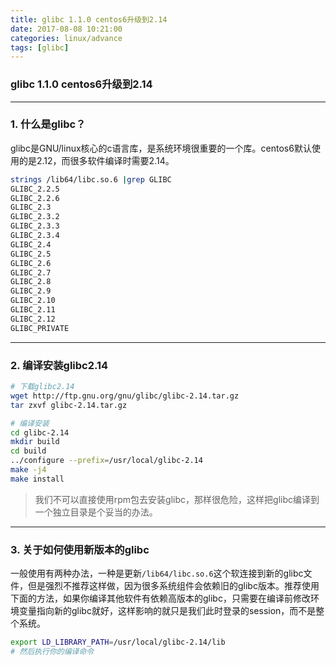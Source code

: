 ```yaml
---
title: glibc 1.1.0 centos6升级到2.14
date: 2017-08-08 10:21:00
categories: linux/advance
tags: [glibc]
---
```

### glibc 1.1.0 centos6升级到2.14

---

### 1. 什么是glibc？
glibc是GNU/linux核心的c语言库，是系统环境很重要的一个库。centos6默认使用的是2.12，而很多软件编译时需要2.14。
``` bash
strings /lib64/libc.so.6 |grep GLIBC
GLIBC_2.2.5
GLIBC_2.2.6
GLIBC_2.3
GLIBC_2.3.2
GLIBC_2.3.3
GLIBC_2.3.4
GLIBC_2.4
GLIBC_2.5
GLIBC_2.6
GLIBC_2.7
GLIBC_2.8
GLIBC_2.9
GLIBC_2.10
GLIBC_2.11
GLIBC_2.12
GLIBC_PRIVATE
```

---

### 2. 编译安装glibc2.14
``` bash
# 下载glibc2.14
wget http://ftp.gnu.org/gnu/glibc/glibc-2.14.tar.gz
tar zxvf glibc-2.14.tar.gz

# 编译安装
cd glibc-2.14
mkdir build
cd build
../configure --prefix=/usr/local/glibc-2.14
make -j4
make install
```
> 我们不可以直接使用rpm包去安装glibc，那样很危险，这样把glibc编译到一个独立目录是个妥当的办法。

---

### 3. 关于如何使用新版本的glibc
一般使用有两种办法，一种是更新`/lib64/libc.so.6`这个软连接到新的glibc文件，但是强烈不推荐这样做，因为很多系统组件会依赖旧的glibc版本。推荐使用下面的方法，如果你编译其他软件有依赖高版本的glibc，只需要在编译前修改环境变量指向新的glibc就好，这样影响的就只是我们此时登录的session，而不是整个系统。
``` bash
export LD_LIBRARY_PATH=/usr/local/glibc-2.14/lib
# 然后执行你的编译命令
```
